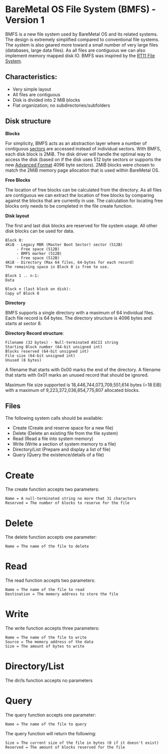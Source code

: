 # BareMetal OS File System (BMFS) - Version 1

BMFS is a new file system used by BareMetal OS and its related systems. The design is extremely simplified compared to conventional file systems. The system is also geared more toward a small number of very large files (databases, large data files). As all files are contiguous we can also implement memory mapped disk IO. BMFS was inspired by the [RT11 File System](http://en.wikipedia.org/wiki/RT11#File_system).

## Characteristics:

- Very simple layout
- All files are contiguous
- Disk is divided into 2 MiB blocks
- Flat organization; no subdirectories/subfolders

## Disk structure

**Blocks**

For simplicity, BMFS acts as an abstraction layer where a number of contiguous [sectors](http://en.wikipedia.org/wiki/Disk_sector) are accessed instead of individual sectors. With BMFS, each disk block is 2MiB. The disk driver will handle the optimal way to access the disk (based on if the disk uses 512 byte sectors or supports the new [Advanced Format](http://en.wikipedia.org/wiki/Advanced_Format) 4096 byte sectors). 2MiB blocks were chosen to match the 2MiB memory page allocation that is used within BareMetal OS.

**Free Blocks**

The location of free blocks can be calculated from the directory. As all files are contiguous we can extract the location of free blocks by comparing against the blocks that are currently in use. The calculation for locating free blocks only needs to be completed in the file create function.

**Disk layout**

The first and last disk blocks are reserved for file system usage. All other disk blocks can be used for data.

	Block 0:
	4KiB - Legacy MBR (Master Boot Sector) sector (512B)
		 - Free space (512B)
		 - BMFS marker (512B)
		 - Free space (512B)
	4KiB - Directory (Max 64 files, 64-bytes for each record)
	The remaining space in Block 0 is free to use.

	Block 1 .. n-1:
	Data

	Block n (last block on disk):
	Copy of Block 0

**Directory**

BMFS supports a single directory with a maximum of 64 individual files. Each file record is 64 bytes. The directory structure is 4096 bytes and starts at sector 8.

**Directory Record structure**:

	Filename (32 bytes) - Null-terminated ASCII string
	Starting Block number (64-bit unsigned int)
	Blocks reserved (64-bit unsigned int)
	File size (64-bit unsigned int)
	Unused (8 bytes)

A filename that starts with 0x00 marks the end of the directory. A filename that starts with 0x01 marks an unused record that should be ignored.

Maximum file size supported is 18,446,744,073,709,551,614 bytes (~18 EiB) with a maximum of 9,223,372,036,854,775,807 allocated blocks.

## Files

The following system calls should be available:

- Create (Create and reserve space for a new file)
- Delete (Delete an existing file from the file system)
- Read (Read a file into system memory)
- Write (Write a section of system memory to a file)
- Directory/List (Prepare and display a list of file)
- Query (Query the existence/details of a file)

# Create

The create function accepts two parameters:

	Name = A null-terminated string no more that 31 characters
	Reserved = The number of blocks to reserve for the file


# Delete

The delete function accepts one parameter:

	Name = The name of the file to delete


# Read

The read function accepts two parameters:

	Name = The name of the file to read
	Destination = The memory address to store the file


# Write

The write function accepts three parameters:

	Name = The name of the file to write
	Source = The memory address of the data
	Size = The amount of bytes to write


# Directory/List

The dir/ls function accepts no parameters


# Query

The query function accepts one parameter:

	Name = The name of the file to query

The query function will return the following:

	Size = The current size of the file in bytes (0 if it doesn't exist)
	Reserved = The amount of blocks reserved for the file

